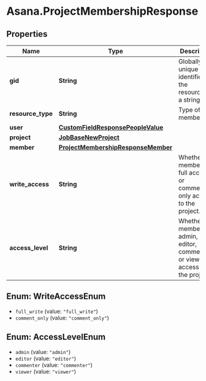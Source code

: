 # Asana.ProjectMembershipResponse

## Properties
Name | Type | Description | Notes
------------ | ------------- | ------------- | -------------
**gid** | **String** | Globally unique identifier of the resource, as a string. | [optional] 
**resource_type** | **String** | Type of the membership. | [optional] 
**user** | [**CustomFieldResponsePeopleValue**](CustomFieldResponsePeopleValue.md) |  | [optional] 
**project** | [**JobBaseNewProject**](JobBaseNewProject.md) |  | [optional] 
**member** | [**ProjectMembershipResponseMember**](ProjectMembershipResponseMember.md) |  | [optional] 
**write_access** | **String** | Whether the member has full access or comment-only access to the project. | [optional] 
**access_level** | **String** | Whether the member has admin, editor, commenter, or viewer access to the project. | [optional] 

<a name="WriteAccessEnum"></a>
## Enum: WriteAccessEnum

* `full_write` (value: `"full_write"`)
* `comment_only` (value: `"comment_only"`)


<a name="AccessLevelEnum"></a>
## Enum: AccessLevelEnum

* `admin` (value: `"admin"`)
* `editor` (value: `"editor"`)
* `commenter` (value: `"commenter"`)
* `viewer` (value: `"viewer"`)

